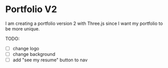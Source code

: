 # Portfolio V2

I am creating a portfolio version 2 with Three.js since I want my portfolio to be more unique.

TODO:
- [ ] change logo 
- [ ] change background
- [ ] add "see my resume" button to nav

